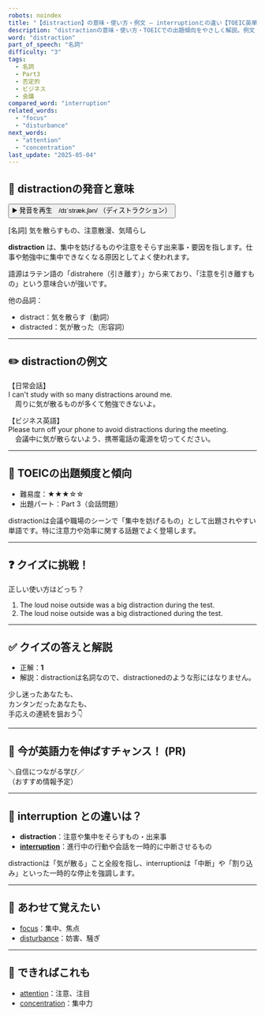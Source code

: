 ```yaml
---
robots: noindex
title: "【distraction】の意味・使い方・例文 ― interruptionとの違い【TOEIC英単語】"
description: "distractionの意味・使い方・TOEICでの出題傾向をやさしく解説。例文・クイズ付きでinterruptionとの違いもわかりやすく学べます。"
word: "distraction"
part_of_speech: "名詞"
difficulty: "3"
tags:
  - 名詞
  - Part3
  - 否定的
  - ビジネス
  - 会議
compared_word: "interruption"
related_words:
  - "focus"
  - "disturbance"
next_words:
  - "attention"
  - "concentration"
last_update: "2025-05-04"
---
```


## 🔰 distractionの発音と意味

<button class="play-audio" onclick="playTTS('distraction')">
  <span class="play-audio-main">
    ▶️ 発音を再生　/dɪˈstræk.ʃən/
  </span>
  <span class="play-audio-sub">
    （ディストラクション）
  </span>
</button>

[名詞] 気を散らすもの、注意散漫、気晴らし

**distraction** は、集中を妨げるものや注意をそらす出来事・要因を指します。仕事や勉強中に集中できなくなる原因としてよく使われます。

語源はラテン語の「distrahere（引き離す）」から来ており、「注意を引き離すもの」という意味合いが強いです。

他の品詞：  
- distract：気を散らす（動詞）
- distracted：気が散った（形容詞）

---

## ✏️ distractionの例文

【日常会話】  
I can't study with so many distractions around me.  
　周りに気が散るものが多くて勉強できないよ。

【ビジネス英語】  
Please turn off your phone to avoid distractions during the meeting.  
　会議中に気が散らないよう、携帯電話の電源を切ってください。

---

## 🎯 TOEICの出題頻度と傾向

- 難易度：★★★☆☆
- 出題パート：Part 3（会話問題）

distractionは会議や職場のシーンで「集中を妨げるもの」として出題されやすい単語です。特に注意力や効率に関する話題でよく登場します。

---

## ❓ クイズに挑戦！

正しい使い方はどっち？

1. The loud noise outside was a big distraction during the test.  
2. The loud noise outside was a big distractioned during the test.

---

## ✅ クイズの答えと解説

- 正解：**1**
- 解説：distractionは名詞なので、distractionedのような形にはなりません。

少し迷ったあなたも、  
カンタンだったあなたも、  
手応えの連続を狙おう👇️

---

## 🚀 今が英語力を伸ばすチャンス！ (PR)

<div class="info-center">
＼自信につながる学び／<br>  
（おすすめ情報予定）
</div>

---

## 🤔  interruption との違いは？

- **distraction**：注意や集中をそらすもの・出来事
- **[interruption](/interruption)**：進行中の行動や会話を一時的に中断させるもの

distractionは「気が散る」こと全般を指し、interruptionは「中断」や「割り込み」といった一時的な停止を強調します。

---

## 🧩 あわせて覚えたい

- [focus](/focus)：集中、焦点
- [disturbance](/disturbance)：妨害、騒ぎ

---

## 📖 できればこれも

- [attention](/attention)：注意、注目
- [concentration](/concentration)：集中力

<!-- cvid: aid35_bid18 -->
